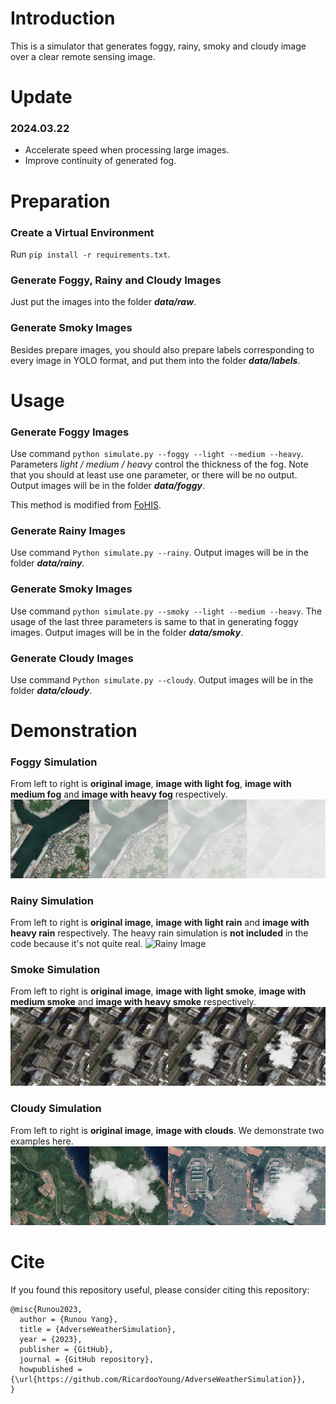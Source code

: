 # Introduction
This is a simulator that generates foggy, rainy, smoky and cloudy image over a clear remote sensing image.

# Update
### 2024.03.22
- Accelerate speed when processing large images.
- Improve continuity of generated fog.

# Preparation
### Create a Virtual Environment
Run ``pip install -r requirements.txt``.

### Generate Foggy, Rainy and Cloudy Images
Just put the images into the folder ***data/raw***.

### Generate Smoky Images
Besides prepare images, you should also prepare labels corresponding to every image in YOLO format, and put them into
the folder ***data/labels***.

# Usage

### Generate Foggy Images
Use command ``python simulate.py --foggy --light --medium --heavy``. Parameters *light / medium / heavy* control the thickness 
of the fog. Note that you should at least use one parameter, or there will be no output. Output images will be in the folder
***data/foggy***.

This method is modified from [FoHIS](https://github.com/noahzn/FoHIS).

### Generate Rainy Images
Use command ``Python simulate.py --rainy``. Output images will be in the folder ***data/rainy***.

### Generate Smoky Images
Use command ``python simulate.py --smoky --light --medium --heavy``. The usage of the last three parameters is same to 
that in generating foggy images. Output images will be in the folder ***data/smoky***.

### Generate Cloudy Images
Use command ``Python simulate.py --cloudy``. Output images will be in the folder ***data/cloudy***.

# Demonstration

### Foggy Simulation
From left to right is **original image**, **image with light fog**, **image with medium fog** and **image with heavy fog**
respectively.
![Foggy Image](media/foggy.jpg)

### Rainy Simulation
From left to right is **original image**, **image with light rain** and **image with heavy rain** respectively. 
The heavy rain simulation is **not included** in the code because it's not quite real.
![Rainy Image](media/rainy.jpg)

### Smoke Simulation
From left to right is **original image**, **image with light smoke**, **image with medium smoke** and **image with heavy smoke**
respectively.
![Smoky Image](media/smoky.jpg)

### Cloudy Simulation
From left to right is **original image**, **image with clouds**. We demonstrate two examples here.
![Cloudy Image](media/cloudy.jpg)

# Cite
If you found this repository useful, please consider citing this repository:
```
@misc{Runou2023,
  author = {Runou Yang},
  title = {AdverseWeatherSimulation},
  year = {2023},
  publisher = {GitHub},
  journal = {GitHub repository},
  howpublished = {\url{https://github.com/RicardooYoung/AdverseWeatherSimulation}},
}
```
